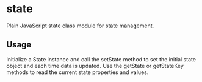 # state
Plain JavaScript state class module for state management.

## Usage
Initialize a State instance and call the setState method to set the initial state object and each time data is updated. Use the getState or getStateKey methods to read the current state properties and values.
